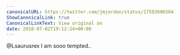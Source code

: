 ```yaml
---
canonicalURL: https://twitter.com/jmjordan/status/17593606564
ShowCanonicalLink: true
CanonicalLinkText: View original on
date: 2010-07-02T19:12:24+00:00
---
```

@Lsaurusrex I am sooo tempted..